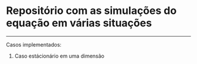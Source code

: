 <h1> Repositório com as simulações do equação em várias situações </h1>

<hr>

Casos implementados:

<ol>
<li> Caso estácionário em uma dimensão </h1>
</ol>

